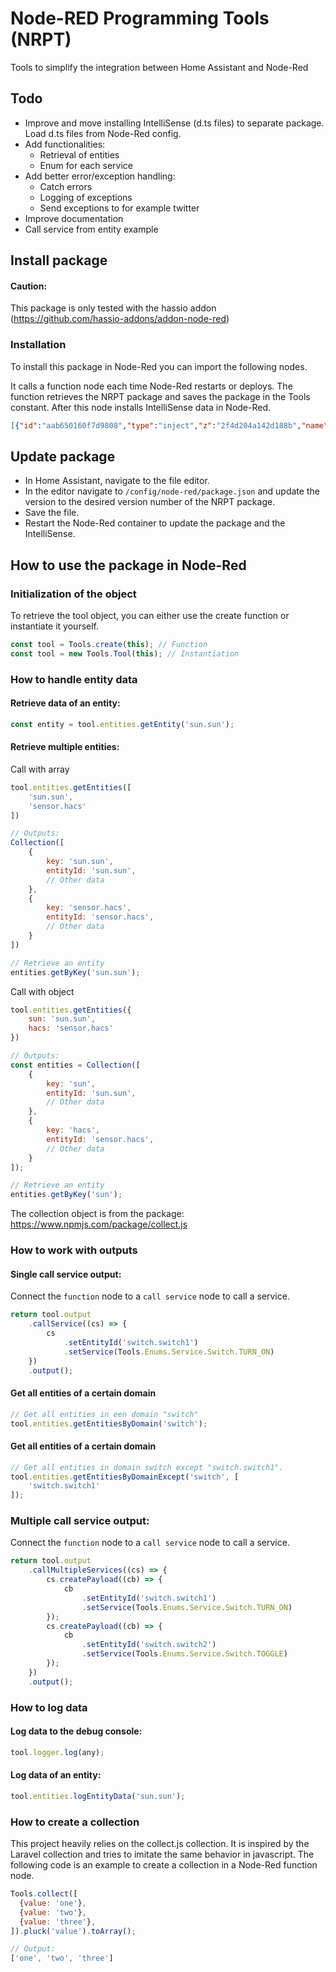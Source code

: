# Node-RED Programming Tools (NRPT)
Tools to simplify the integration between Home Assistant and Node-Red

## Todo
- Improve and move installing IntelliSense (d.ts files) to separate package. Load d.ts files from Node-Red config.
- Add functionalities:
  - Retrieval of entities
  - Enum for each service
- Add better error/exception handling:
  - Catch errors
  - Logging of exceptions
  - Send exceptions to for example twitter
- Improve documentation
- Call service from entity example

## Install package

#### Caution:
This package is only tested with the hassio addon (https://github.com/hassio-addons/addon-node-red)

### Installation
To install this package in Node-Red you can import the following nodes. 

It calls a function node each time Node-Red restarts or deploys. The function retrieves the NRPT package and saves the package in the Tools constant. After this node installs IntelliSense data in Node-Red.

```json
[{"id":"aab650160f7d9808","type":"inject","z":"2f4d204a142d188b","name":"","props":[{"p":"payload"},{"p":"topic","vt":"str"}],"repeat":"","crontab":"","once":true,"onceDelay":0.1,"topic":"","payload":"","payloadType":"date","x":110,"y":480,"wires":[["ddbfeababe97e8e1"]]},{"id":"ddbfeababe97e8e1","type":"function","z":"2f4d204a142d188b","name":"Install IntelliSense","func":"Tools.InstallIntelliSense.install();","outputs":1,"noerr":0,"initialize":"","finalize":"","libs":[{"var":"Tools","module":"node-red-programming-tools"}],"x":270,"y":480,"wires":[[]]}]
```

## Update package
- In Home Assistant, navigate to the file editor.
- In the editor navigate to `/config/node-red/package.json` and update the version to the desired version number of the NRPT  package.
- Save the file.
- Restart the Node-Red container to update the package and the IntelliSense.

## How to use the package in Node-Red

### Initialization of the object
To retrieve the tool object, you can either use the create function or instantiate it yourself. 
```javascript
const tool = Tools.create(this); // Function
const tool = new Tools.Tool(this); // Instantiation
```

### How to handle entity data

#### Retrieve data of an entity:
```javascript
const entity = tool.entities.getEntity('sun.sun');
```

#### Retrieve multiple entities:
Call with array
```javascript
tool.entities.getEntities([
    'sun.sun',
    'sensor.hacs'
])

// Outputs: 
Collection([
    {
        key: 'sun.sun',
        entityId: 'sun.sun',
        // Other data
    },
    {
        key: 'sensor.hacs',
        entityId: 'sensor.hacs',
        // Other data
    }
])

// Retrieve an entity
entities.getByKey('sun.sun');
```
Call with object
```javascript
tool.entities.getEntities({
    sun: 'sun.sun',
    hacs: 'sensor.hacs'
})

// Outputs: 
const entities = Collection([
    {
        key: 'sun',
        entityId: 'sun.sun',
        // Other data
    },
    {
        key: 'hacs',
        entityId: 'sensor.hacs',
        // Other data
    }
]);

// Retrieve an entity
entities.getByKey('sun');
```
The collection object is from the package: https://www.npmjs.com/package/collect.js

### How to work with outputs

#### Single call service output:
Connect the `function` node to a `call service` node to call a service.
```javascript
return tool.output
    .callService((cs) => {
        cs
            .setEntityId('switch.switch1')
            .setService(Tools.Enums.Service.Switch.TURN_ON)
    })
    .output();
```

#### Get all entities of a certain domain
```javascript
// Get all entities in een domain "switch"
tool.entities.getEntitiesByDomain('switch');
```

#### Get all entities of a certain domain
```javascript
// Get all entities in domain switch except "switch.switch1".
tool.entities.getEntitiesByDomainExcept('switch', [
    'switch.switch1'
]);
```

### Multiple call service output:
Connect the `function` node to a `call service` node to call a service.
```javascript
return tool.output
    .callMultipleServices((cs) => {
        cs.createPayload((cb) => {
            cb
                .setEntityId('switch.switch1')
                .setService(Tools.Enums.Service.Switch.TURN_ON)
        });
        cs.createPayload((cb) => {
            cb
                .setEntityId('switch.switch2')
                .setService(Tools.Enums.Service.Switch.TOGGLE)
        });
    })
    .output();
```

### How to log data
#### Log data to the debug console:
```javascript
tool.logger.log(any);
```
#### Log data of an entity:
```javascript
tool.entities.logEntityData('sun.sun');
```

### How to create a collection
This project heavily relies on the collect.js collection. It is inspired by the Laravel collection and tries to imitate
the same behavior in javascript. The following code is an example to create a collection in a Node-Red function node.
```javascript
Tools.collect([
  {value: 'one'}, 
  {value: 'two'}, 
  {value: 'three'},
]).pluck('value').toArray();

// Output:
['one', 'two', 'three']
```